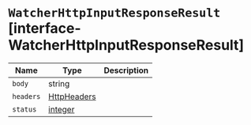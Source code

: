 # `WatcherHttpInputResponseResult` [interface-WatcherHttpInputResponseResult]

| Name | Type | Description |
| - | - | - |
| `body` | string | &nbsp; |
| `headers` | [HttpHeaders](./HttpHeaders.md) | &nbsp; |
| `status` | [integer](./integer.md) | &nbsp; |
